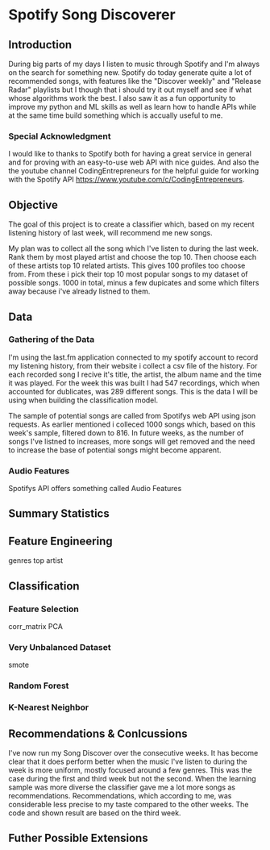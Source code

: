 # Spotify Song Discoverer

## Introduction
During big parts of my days I listen to music through Spotify and I'm always on the search for something new. Spotify do today generate quite a lot of recommended songs, with features like the "Discover weekly" and "Release Radar" playlists but I though that i should try it out myself and see if what whose algorithms work the best. I also saw it as a fun opportunity to improve my python and ML skills as well as learn how to handle APIs while at the same time build something which is accually useful to me. 

### Special Acknowledgment
I would like to thanks to Spotify both for having a great service in general and for proving with an easy-to-use web API with nice guides. And also the the youtube channel CodingEntrepreneurs for the helpful guide for working with the Spotify API https://www.youtube.com/c/CodingEntrepreneurs.

## Objective
The goal of this project is to create a classifier which, based on my recent listening history of last week, will recommend me new songs. 

My plan was to collect all the song which I've listen to during the last week. Rank them by most played artist and choose the top 10. Then choose each of these artists top 10 related artists. This gives 100 profiles too choose from. From these i pick their top 10 most popular songs  to my dataset of possible songs. 1000 in total, minus a few dupicates and some which filters away because i've already listned to them.

## Data
### Gathering of the Data
I'm using the last.fm application connected to my spotify account to record my listening history, from their website i collect a csv file of the history. For each recorded song I recive it's title, the artist, the album name and the time it was played. For the week this was built I had 547 recordings, which when accounted for dublicates, was 289 different songs. This is the data I will be using when building the classification model.

The sample of potential songs are called from Spotifys web API using json requests. As earlier mentioned i colleced 1000 songs which, based on this week's sample, filtered down to 816. In future weeks, as the number of songs I've listned to increases, more songs will get removed and the need to increase the base of potential songs might become apparent.

### Audio Features
Spotifys API offers something called Audio Features

## Summary Statistics




## Feature Engineering

genres
top artist

## Classification
### Feature Selection
corr_matrix
PCA
### Very Unbalanced Dataset
smote
### Random Forest
### K-Nearest Neighbor

## Recommendations & Conlcussions

I've now run my Song Discover over the consecutive weeks. It has become clear that it does perform better when the music I've listen to during the week is more uniform, mostly focused around a few genres. This was the case during the first and third week but not the second. When the learning sample was more diverse the classifier gave me a lot more songs as recommendations. Recommendations, which according to me, was considerable less precise to my taste compared to the other weeks. The code and shown result are based on the third week.

## Futher Possible Extensions


